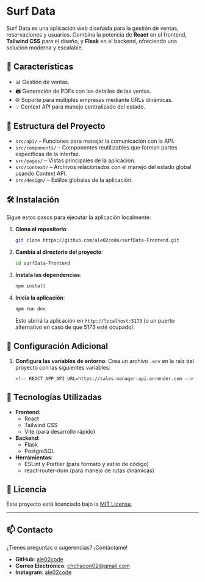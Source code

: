 # **Surf Data**

Surf Data es una aplicación web diseñada para la gestión de ventas, reservaciones y usuarios.
Combina la potencia de **React** en el frontend, **Tailwind CSS** para el diseño, y **Flask** en el backend,
ofreciendo una solución moderna y escalable.

## 🚀 **Características**

- 📊 Gestión de ventas.
- 🖨️ Generación de PDFs con los detalles de las ventas.
- 🌐 Soporte para múltiples empresas mediante URLs dinámicas.
- 💡 Context API para manejo centralizado del estado.

## 📁 **Estructura del Proyecto**

- `src/api/` – Funciones para manejar la comunicación con la API.
- `src/components/` – Componentes reutilizables que forman partes específicas de la interfaz.
- `src/pages/` – Vistas principales de la aplicación.
- `src/context/` – Archivos relacionados con el manejo del estado global usando Context API.
- `src/design/` – Estilos globales de la aplicación.

## 🛠️ **Instalación**

Sigue estos pasos para ejecutar la aplicación localmente:

1. **Clona el repositorio**:

   ```bash
   git clone https://github.com/ale02code/surfData-Frontend.git
   ```

2. **Cambia al directorio del proyecto**:

   ```bash
   cd surfData-Frontend
   ```

3. **Instala las dependencias**:

   ```bash
   npm install
   ```

4. **Inicia la aplicación**:

   ```bash
   npm run dev
   ```

   Esto abrirá la aplicación en `http://localhost:5173` (o un puerto alternativo en caso de que 5173 esté ocupado).

## 🔧 **Configuración Adicional**

1. **Configura las variables de entorno**:
   Crea un archivo `.env` en la raíz del proyecto con las siguientes variables:

   ```env
   <!-- REACT_APP_API_URL=https://sales-manager-api.onrender.com -->
   ```

<!-- 2. **Backend**:
   Asegúrate de tener el backend (Flask) configurado y en ejecución. Revisa la documentación en el archivo `docs/backend.md`. -->

## 🧩 **Tecnologías Utilizadas**

- **Frontend**:
  - React
  - Tailwind CSS
  - Vite (para desarrollo rápido)
- **Backend**:
  - Flask
  - PostgreSQL
- **Herramientas**:
  - ESLint y Prettier (para formato y estilo de código)
  - react-router-dom (para manejo de rutas dinámicas)

## 📜 **Licencia**

Este proyecto está licenciado bajo la [MIT License](./LICENSE).

---

## 📫 **Contacto**

¿Tienes preguntas o sugerencias? ¡Contáctame!

- **GitHub**: [ale02code](https://github.com/ale02code)
- **Correo Electrónico**: [chchacon02@gmail.com](mailto:chchacon02@gmail.com)
- **Instagram**: [ale02code](https://www.instagram.com/ale02.code/)
